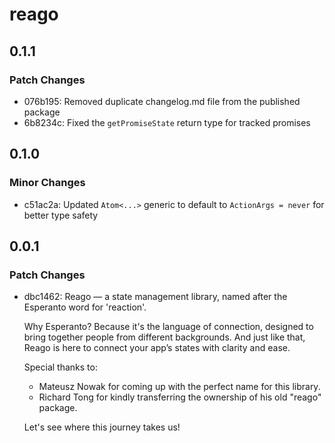# reago

## 0.1.1

### Patch Changes

- 076b195: Removed duplicate changelog.md file from the published package
- 6b8234c: Fixed the `getPromiseState` return type for tracked promises

## 0.1.0

### Minor Changes

- c51ac2a: Updated `Atom<...>` generic to default to `ActionArgs = never` for better type safety

## 0.0.1

### Patch Changes

- dbc1462: Reago — a state management library, named after the Esperanto word for 'reaction'.

  Why Esperanto? Because it's the language of connection, designed to bring together people
  from different backgrounds. And just like that, Reago is here to connect your app’s states
  with clarity and ease.

  Special thanks to:

  - Mateusz Nowak for coming up with the perfect name for this library.
  - Richard Tong for kindly transferring the ownership of his old "reago" package.

  Let's see where this journey takes us!
